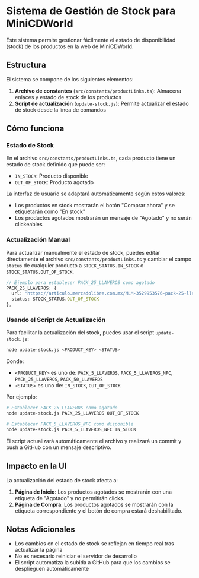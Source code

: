 # Sistema de Gestión de Stock para MiniCDWorld

Este sistema permite gestionar fácilmente el estado de disponibilidad (stock) de los productos en la web de MiniCDWorld.

## Estructura

El sistema se compone de los siguientes elementos:

1. **Archivo de constantes** (`src/constants/productLinks.ts`): Almacena enlaces y estado de stock de los productos
2. **Script de actualización** (`update-stock.js`): Permite actualizar el estado de stock desde la línea de comandos

## Cómo funciona

### Estado de Stock

En el archivo `src/constants/productLinks.ts`, cada producto tiene un estado de stock definido que puede ser:

- `IN_STOCK`: Producto disponible
- `OUT_OF_STOCK`: Producto agotado

La interfaz de usuario se adaptará automáticamente según estos valores:

- Los productos en stock mostrarán el botón "Comprar ahora" y se etiquetarán como "En stock"
- Los productos agotados mostrarán un mensaje de "Agotado" y no serán clickeables

### Actualización Manual

Para actualizar manualmente el estado de stock, puedes editar directamente el archivo `src/constants/productLinks.ts` y cambiar el campo `status` de cualquier producto a `STOCK_STATUS.IN_STOCK` o `STOCK_STATUS.OUT_OF_STOCK`.

```typescript
// Ejemplo para establecer PACK_25_LLAVEROS como agotado
PACK_25_LLAVEROS: {
  url: "https://articulo.mercadolibre.com.mx/MLM-3529953576-pack-25-llaveros-en-blanco-mini-cd-disco-album-musical-_JM",
  status: STOCK_STATUS.OUT_OF_STOCK
},
```

### Usando el Script de Actualización

Para facilitar la actualización del stock, puedes usar el script `update-stock.js`:

```bash
node update-stock.js <PRODUCT_KEY> <STATUS>
```

Donde:
- `<PRODUCT_KEY>` es uno de: `PACK_5_LLAVEROS`, `PACK_5_LLAVEROS_NFC`, `PACK_25_LLAVEROS`, `PACK_50_LLAVEROS`
- `<STATUS>` es uno de: `IN_STOCK`, `OUT_OF_STOCK`

Por ejemplo:

```bash
# Establecer PACK_25_LLAVEROS como agotado
node update-stock.js PACK_25_LLAVEROS OUT_OF_STOCK

# Establecer PACK_5_LLAVEROS_NFC como disponible
node update-stock.js PACK_5_LLAVEROS_NFC IN_STOCK
```

El script actualizará automáticamente el archivo y realizará un commit y push a GitHub con un mensaje descriptivo.

## Impacto en la UI

La actualización del estado de stock afecta a:

1. **Página de Inicio**: Los productos agotados se mostrarán con una etiqueta de "Agotado" y no permitirán clicks.
2. **Página de Compra**: Los productos agotados se mostrarán con la etiqueta correspondiente y el botón de compra estará deshabilitado.

## Notas Adicionales

- Los cambios en el estado de stock se reflejan en tiempo real tras actualizar la página
- No es necesario reiniciar el servidor de desarrollo
- El script automatiza la subida a GitHub para que los cambios se desplieguen automáticamente 